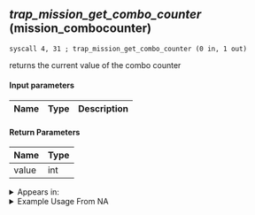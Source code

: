 ## *trap_mission_get_combo_counter* (mission_combocounter)

`syscall 4, 31 ; trap_mission_get_combo_counter (0 in, 1 out)`

returns the current value of the combo counter

#### Input parameters
| Name | Type | Description
|------|------|------------


#### Return Parameters
| Name | Type
|------|-----
| value   | int   


<details>
	<summary>Appears in:</summary>

</details>

<details>
	<summary>Example Usage From NA</summary>
```

```
</details>

